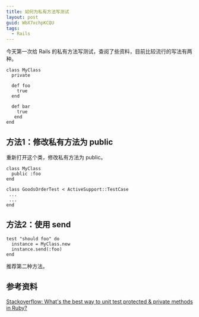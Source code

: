 ```yaml
---
title: 如何为私有方法写测试
layout: post
guid: WbX7xchpKCQU
tags:
  - Rails
---
```


今天第一次给 Rails 的私有方法写测试，查阅了些资料，目前比较流行的写法有两种。

```
class MyClass
  private

  def foo
    true
  end
  
  def bar
    true
   end
end
```

## 方法1：修改私有方法为 public

重新打开这个类，修改私有方法为 public。

```
class MyClass
  public :foo
end

class GoodsOrderTest < ActiveSupport::TestCase
 ...
 ...
end
```

## 方法2：使用 send

```
test "should foo" do
  instance = MyClass.new
  instance.send(:foo)
end
```

推荐第二种方法。


## 参考资料

[Stackoverflow: What's the best way to unit test protected & private methods in Ruby?](http://stackoverflow.com/questions/267237/whats-the-best-way-to-unit-test-protected-private-methods-in-ruby)

